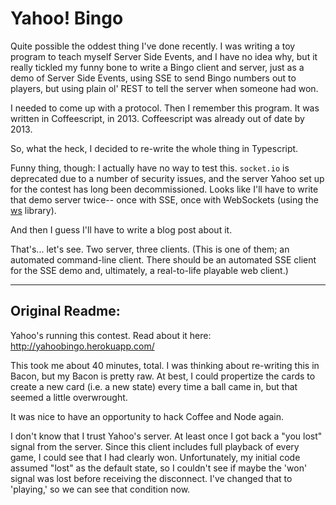 # Yahoo! Bingo

Quite possible the oddest thing I've done recently.  I was writing a
toy program to teach myself Server Side Events, and I have no idea
why, but it really tickled my funny bone to write a Bingo client and
server, just as a demo of Server Side Events, using SSE to send Bingo
numbers out to players, but using plain ol' REST to tell the server
when someone had won.

I needed to come up with a protocol. Then I remember this program.  It
was written in Coffeescript, in 2013. Coffeescript was already out of
date by 2013.

So, what the heck, I decided to re-write the whole thing in
Typescript.

Funny thing, though: I actually have no way to test this.  `socket.io`
is deprecated due to a number of security issues, and the server Yahoo
set up for the contest has long been decommissioned. Looks like I'll
have to write that demo server twice-- once with SSE, once with
WebSockets (using the [ws](https://www.npmjs.com/package/ws) library).

And then I guess I'll have to write a blog post about it.

That's... let's see.  Two server, three clients.  (This is one of
them; an automated command-line client.  There should be an automated
SSE client for the SSE demo and, ultimately, a real-to-life playable
web client.)

---

## Original Readme:

Yahoo's running this contest.  Read about it here:
http://yahoobingo.herokuapp.com/

This took me about 40 minutes, total.  I was thinking about re-writing
this in Bacon, but my Bacon is pretty raw.  At best, I could
propertize the cards to create a new card (i.e. a new state) every
time a ball came in, but that seemed a little overwrought.  

It was nice to have an opportunity to hack Coffee and Node again.

I don't know that I trust Yahoo's server.  At least once I got back a
"you lost" signal from the server.  Since this client includes full
playback of every game, I could see that I had clearly won.
Unfortunately, my initial code assumed "lost" as the default state, so
I couldn't see if maybe the 'won' signal was lost before receiving the
disconnect.  I've changed that to 'playing,' so we can see that
condition now.
